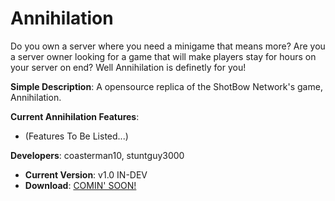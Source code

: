 # Annihilation

Do you own a server where you need a minigame that means more? Are you a server owner looking for a game that will make players stay for hours on your server on end? Well Annihilation is definetly for you!

 **Simple Description**: A opensource replica of the ShotBow Network's game, Annihilation. 

 **Current Annihilation Features**:
 *  (Features To Be Listed...)

 **Developers**: coasterman10, stuntguy3000

* **Current Version**: v1.0 IN-DEV
* **Download**: [COMIN' SOON!]()
